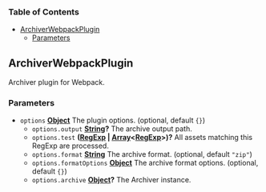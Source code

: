 <!-- Generated by documentation.js. Update this documentation by updating the source code. -->

### Table of Contents

-   [ArchiverWebpackPlugin][1]
    -   [Parameters][2]

## ArchiverWebpackPlugin

Archiver plugin for Webpack.

### Parameters

-   `options` **[Object][3]** The plugin options. (optional, default `{}`)
    -   `options.output` **[String][4]?** The archive output path.
    -   `options.test` **([RegExp][5] \| [Array][6]&lt;[RegExp][5]>)?** All assets matching this RegExp are processed.
    -   `options.format` **[String][4]** The archive format. (optional, default `"zip"`)
    -   `options.formatOptions` **[Object][3]** The archive format options. (optional, default `{}`)
    -   `options.archive` **[Object][3]?** The Archiver instance.

[1]: #archiverwebpackplugin

[2]: #parameters

[3]: https://developer.mozilla.org/docs/Web/JavaScript/Reference/Global_Objects/Object

[4]: https://developer.mozilla.org/docs/Web/JavaScript/Reference/Global_Objects/String

[5]: https://developer.mozilla.org/docs/Web/JavaScript/Reference/Global_Objects/RegExp

[6]: https://developer.mozilla.org/docs/Web/JavaScript/Reference/Global_Objects/Array
